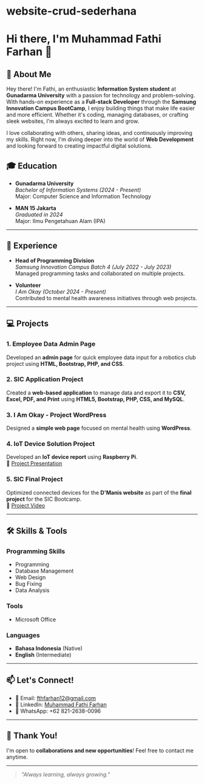 # website-crud-sederhana

# Hi there, I'm Muhammad Fathi Farhan 👋

## 🚀 About Me
Hey there! I'm Fathi, an enthusiastic **Information System student** at **Gunadarma University** with a passion for technology and problem-solving. With hands-on experience as a **Full-stack Developer** through the **Samsung Innovation Campus BootCamp**, I enjoy building things that make life easier and more efficient. Whether it's coding, managing databases, or crafting sleek websites, I'm always excited to learn and grow.

I love collaborating with others, sharing ideas, and continuously improving my skills. Right now, I'm diving deeper into the world of **Web Development** and looking forward to creating impactful digital solutions.


## 🎓 Education
- **Gunadarma University**  
  *Bachelor of Information Systems (2024 - Present)*  
  Major: Computer Science and Information Technology

- **MAN 15 Jakarta**  
  *Graduated in 2024*  
  Major: Ilmu Pengetahuan Alam (IPA)

---

## 💼 Experience
- **Head of Programming Division**  
  *Samsung Innovation Campus Batch 4 (July 2022 - July 2023)*  
  Managed programming tasks and collaborated on multiple projects.

- **Volunteer**  
  *I Am Okay (October 2024 - Present)*  
  Contributed to mental health awareness initiatives through web projects.

---

## 💻 Projects
### 1. Employee Data Admin Page
Developed an **admin page** for quick employee data input for a robotics club project using **HTML, Bootstrap, PHP, and CSS**.

### 2. SIC Application Project
Created a **web-based application** to manage data and export it to **CSV, Excel, PDF, and Print** using **HTML5, Bootstrap, PHP, CSS, and MySQL**.

### 3. I Am Okay - Project WordPress
Designed a **simple web page** focused on mental health using **WordPress**.

### 4. IoT Device Solution Project
Developed an **IoT device report** using **Raspberry Pi**.  
📄 [Project Presentation](https://bit.ly/SIC_PPTProject)

### 5. SIC Final Project
Optimized connected devices for the **D'Manis website** as part of the **final project** for the SIC Bootcamp.  
🎥 [Project Video](https://bit.ly/SIC-FinalProjectVideo)

---

## 🛠️ Skills & Tools
### Programming Skills
- Programming
- Database Management
- Web Design
- Bug Fixing
- Data Analysis

### Tools
- Microsoft Office

### Languages
- **Bahasa Indonesia** (Native)
- **English** (Intermediate)

---

## 📫 Let's Connect!
- 📧 Email: [fthfarhan12@gmail.com](mailto:fthfarhan12@gmail.com)
- 💼 LinkedIn: [Muhammad Fathi Farhan](https://www.linkedin.com/in/muhammad-fathi-farhan-a136b628b)
- 📱 WhatsApp: +62 821-2638-0096

---

## 💬 Thank You!
I'm open to **collaborations and new opportunities**! Feel free to contact me anytime.

---

> _"Always learning, always growing."_
